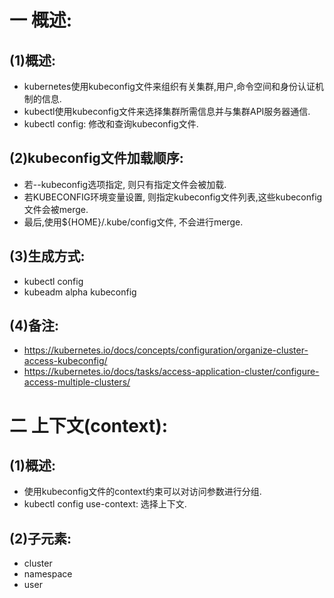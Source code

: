 # 一 概述:
## (1)概述:
- kubernetes使用kubeconfig文件来组织有关集群,用户,命令空间和身份认证机制的信息.
- kubectl使用kubeconfig文件来选择集群所需信息并与集群API服务器通信.
- kubectl config: 修改和查询kubeconfig文件.

## (2)kubeconfig文件加载顺序:
- 若--kubeconfig选项指定, 则只有指定文件会被加载.
- 若KUBECONFIG环境变量设置, 则指定kubeconfig文件列表,这些kubeconfig文件会被merge.
- 最后,使用${HOME}/.kube/config文件, 不会进行merge.

## (3)生成方式:
- kubectl config
- kubeadm alpha kubeconfig

## (4)备注:
- https://kubernetes.io/docs/concepts/configuration/organize-cluster-access-kubeconfig/
- https://kubernetes.io/docs/tasks/access-application-cluster/configure-access-multiple-clusters/

# 二 上下文(context):
## (1)概述:
- 使用kubeconfig文件的context约束可以对访问参数进行分组.
- kubectl config use-context: 选择上下文.

## (2)子元素:
- cluster
- namespace
- user

